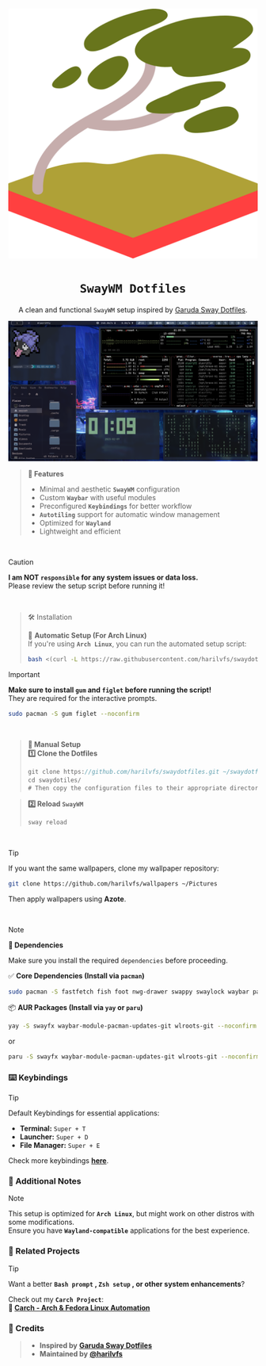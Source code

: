<p align="center">
  <img src="https://raw.githubusercontent.com/harilvfs/assets/refs/heads/main/sway/swaywmicon.png" />
</p>

<div align="center">

# `SwayWM Dotfiles`

</div>

<div align="center">
  
  A clean and functional `SwayWM` setup inspired by 
  <a href="https://gitlab.com/garuda-linux/themes-and-settings/settings/garuda-sway-settings/-/tree/master">Garuda Sway Dotfiles</a>.
</div>

<div align="center">
  <img src="http://raw.githubusercontent.com/harilvfs/assets/refs/heads/main/sway/swappy-20250209-011004.png" />
</div>


> **🚀 Features**
> - Minimal and aesthetic **`SwayWM`** configuration  
> - Custom **`Waybar`** with useful modules
> - Preconfigured **`Keybindings`** for better workflow  
> - **`Autotiling`** support for automatic window management  
> - Optimized for **`Wayland`**  
> - Lightweight and efficient  

<br>

> [!CAUTION]
> **I am NOT `responsible` for any system issues or data loss.**  
> Please review the setup script before running it!  

<br>

> 🛠️ Installation  
>
> 🔹 **Automatic Setup (For Arch Linux)**  
> If you're using **`Arch Linux`**, you can run the automated setup script:  
>
> ```bash
> bash <(curl -L https://raw.githubusercontent.com/harilvfs/swaydotfiles/refs/heads/main/setup.sh)
> ```

> [!IMPORTANT]
> **Make sure to install `gum` and `figlet` before running the script!**  
> They are required for the interactive prompts.  
> ```bash
> sudo pacman -S gum figlet --noconfirm
> ```

<br>

> **🔹 Manual Setup**  
> **1️⃣ Clone the Dotfiles**  
>```rust
> git clone https://github.com/harilvfs/swaydotfiles.git ~/swaydotfiles
> cd swaydotiles/
> # Then copy the configuration files to their appropriate directories as shown in the repository's dotfiles.
> ```

> **2️⃣ Reload `SwayWM`**  
> ```bash
> sway reload
> ```

<br>

> [!TIP]
> If you want the same wallpapers, clone my wallpaper repository:
> ```bash
> git clone https://github.com/harilvfs/wallpapers ~/Pictures
> ```
>
> Then apply wallpapers using **Azote**.

<br>

> [!NOTE]
> **📌 Dependencies**
>
> Make sure you install the required `dependencies` before proceeding.
>
> ✅ **Core Dependencies (Install via `pacman`)**
> 
> ```bash
> sudo pacman -S fastfetch fish foot nwg-drawer swappy swaylock waybar pango cairo gdk-pixbuf2 json-c scdoc meson ninja pcre2 gtk-layer-shell jsoncpp libsigc++ libdbusmenu-gtk3 libxkbcommon fmt spdlog glibmm gtkmm3 alsa-utils pulseaudio libnl iw wob swaybg swayidle fuzzel otf-font-awesome ttf-jetbrains-mono ttf-nerd-fonts-symbols ttf-ubuntu-font-family wl-clipboard grim slurp mako blueberry pamixer pavucontrol gnome-keyring polkit-gnome cliphist wl-clipboard autotiling gtklock swayidle xdg-desktop-portal xdg-desktop-portal-wlr xorg-xhost sddm kvantum qt5-wayland qt6-wayland dex wf-recorder nwg-hello blueman bluez bluez-libs bluez-qt bluez-qt5 bluez-tools bluez-utils alacritty kitty --noconfirm
> ```
>
> 📦 **AUR Packages (Install via `yay` or `paru`)**
> ```bash
> yay -S swayfx waybar-module-pacman-updates-git wlroots-git --noconfirm
> ```
> or
> ```bash
> paru -S swayfx waybar-module-pacman-updates-git wlroots-git --noconfirm
> ```

### ⌨️ Keybindings  
> [!TIP]  
> Default Keybindings for essential applications:
> 
> - **Terminal:** `Super + T`  
> - **Launcher:** `Super + D`  
> - **File Manager:** `Super + E`  
>
> Check more keybindings **[here](https://github.com/harilvfs/swaydotfiles/blob/main/sway/config.d/default)**.  

### 📜 Additional Notes  
> [!NOTE]
> This setup is optimized for **`Arch Linux`**, but might work on other distros with some modifications.  
> Ensure you have **`Wayland-compatible`** applications for the best experience.  

### 🎯 Related Projects  
> [!TIP]  
> Want a better **`Bash prompt` , `Zsh setup` , or other system enhancements**?
> 
> Check out my **`Carch Project`**:  
> **🔗 [Carch - Arch & Fedora Linux Automation](https://github.com/harilvfs/carch)**  

### 🎯 Credits  
> - **Inspired by** **[Garuda Sway Dotfiles](https://gitlab.com/garuda-linux/themes-and-settings/settings/garuda-sway-settings/-/tree/master)**  
> - **Maintained by** **[@harilvfs](https://github.com/harilvfs)**

